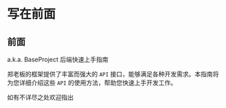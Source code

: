 # 写在前面

## 前面

a.k.a. BaseProject 后端快速上手指南

郑老板的框架提供了丰富而强大的 `API` 接口，能够满足各种开发需求。本指南将为您详细介绍这些 `API` 的使用方法，帮助您快速上手开发工作。

如有不详尽之处欢迎指出